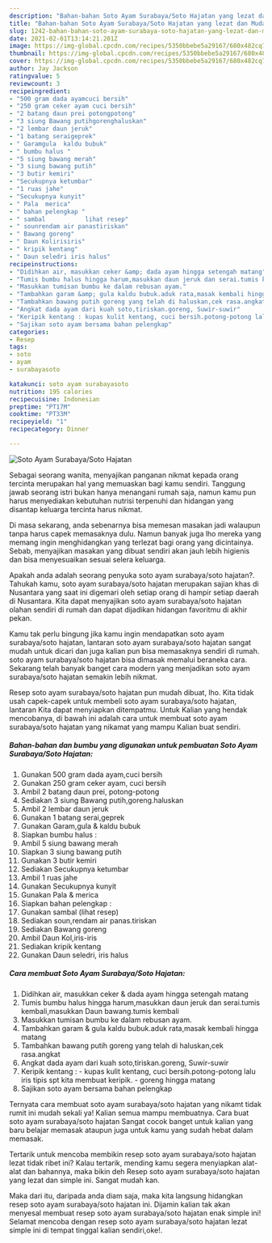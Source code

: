 ```yaml
---
description: "Bahan-bahan Soto Ayam Surabaya/Soto Hajatan yang lezat dan Mudah Dibuat"
title: "Bahan-bahan Soto Ayam Surabaya/Soto Hajatan yang lezat dan Mudah Dibuat"
slug: 1242-bahan-bahan-soto-ayam-surabaya-soto-hajatan-yang-lezat-dan-mudah-dibuat
date: 2021-02-01T13:14:21.201Z
image: https://img-global.cpcdn.com/recipes/5350bbebe5a29167/680x482cq70/soto-ayam-surabayasoto-hajatan-foto-resep-utama.jpg
thumbnail: https://img-global.cpcdn.com/recipes/5350bbebe5a29167/680x482cq70/soto-ayam-surabayasoto-hajatan-foto-resep-utama.jpg
cover: https://img-global.cpcdn.com/recipes/5350bbebe5a29167/680x482cq70/soto-ayam-surabayasoto-hajatan-foto-resep-utama.jpg
author: Jay Jackson
ratingvalue: 5
reviewcount: 3
recipeingredient:
- "500 gram dada ayamcuci bersih"
- "250 gram ceker ayam cuci bersih"
- "2 batang daun prei potongpotong"
- "3 siung Bawang putihgorenghaluskan"
- "2 lembar daun jeruk"
- "1 batang seraigeprek"
- " Garamgula  kaldu bubuk"
- " bumbu halus "
- "5 siung bawang merah"
- "3 siung bawang putih"
- "3 butir kemiri"
- "Secukupnya ketumbar"
- "1 ruas jahe"
- "Secukupnya kunyit"
- " Pala  merica"
- " bahan pelengkap "
- " sambal           lihat resep"
- " sounrendam air panastiriskan"
- " Bawang goreng"
- " Daun Kolirisiris"
- " kripik kentang"
- " Daun seledri iris halus"
recipeinstructions:
- "Didihkan air, masukkan ceker &amp; dada ayam hingga setengah matang"
- "Tumis bumbu halus hingga harum,masukkan daun jeruk dan serai.tumis kembali,masukkan Daun bawang.tumis kembali"
- "Masukkan tumisan bumbu ke dalam rebusan ayam."
- "Tambahkan garam &amp; gula kaldu bubuk.aduk rata,masak kembali hingga matang"
- "Tambahkan bawang putih goreng yang telah di haluskan,cek rasa.angkat"
- "Angkat dada ayam dari kuah soto,tiriskan.goreng, Suwir-suwir"
- "Keripik kentang : kupas kulit kentang, cuci bersih.potong-potong lalu iris tipis spt kita membuat keripik. goreng hingga matang"
- "Sajikan soto ayam bersama bahan pelengkap"
categories:
- Resep
tags:
- soto
- ayam
- surabayasoto

katakunci: soto ayam surabayasoto 
nutrition: 195 calories
recipecuisine: Indonesian
preptime: "PT17M"
cooktime: "PT33M"
recipeyield: "1"
recipecategory: Dinner

---
```



![Soto Ayam Surabaya/Soto Hajatan](https://img-global.cpcdn.com/recipes/5350bbebe5a29167/680x482cq70/soto-ayam-surabayasoto-hajatan-foto-resep-utama.jpg)

Sebagai seorang wanita, menyajikan panganan nikmat kepada orang tercinta merupakan hal yang memuaskan bagi kamu sendiri. Tanggung jawab seorang istri bukan hanya menangani rumah saja, namun kamu pun harus menyediakan kebutuhan nutrisi terpenuhi dan hidangan yang disantap keluarga tercinta harus nikmat.

Di masa  sekarang, anda sebenarnya bisa memesan masakan jadi walaupun tanpa harus capek memasaknya dulu. Namun banyak juga lho mereka yang memang ingin menghidangkan yang terlezat bagi orang yang dicintainya. Sebab, menyajikan masakan yang dibuat sendiri akan jauh lebih higienis dan bisa menyesuaikan sesuai selera keluarga. 



Apakah anda adalah seorang penyuka soto ayam surabaya/soto hajatan?. Tahukah kamu, soto ayam surabaya/soto hajatan merupakan sajian khas di Nusantara yang saat ini digemari oleh setiap orang di hampir setiap daerah di Nusantara. Kita dapat menyajikan soto ayam surabaya/soto hajatan olahan sendiri di rumah dan dapat dijadikan hidangan favoritmu di akhir pekan.

Kamu tak perlu bingung jika kamu ingin mendapatkan soto ayam surabaya/soto hajatan, lantaran soto ayam surabaya/soto hajatan sangat mudah untuk dicari dan juga kalian pun bisa memasaknya sendiri di rumah. soto ayam surabaya/soto hajatan bisa dimasak memalui beraneka cara. Sekarang telah banyak banget cara modern yang menjadikan soto ayam surabaya/soto hajatan semakin lebih nikmat.

Resep soto ayam surabaya/soto hajatan pun mudah dibuat, lho. Kita tidak usah capek-capek untuk membeli soto ayam surabaya/soto hajatan, lantaran Kita dapat menyiapkan ditempatmu. Untuk Kalian yang hendak mencobanya, di bawah ini adalah cara untuk membuat soto ayam surabaya/soto hajatan yang nikamat yang mampu Kalian buat sendiri.

<!--inarticleads1-->

##### Bahan-bahan dan bumbu yang digunakan untuk pembuatan Soto Ayam Surabaya/Soto Hajatan:

1. Gunakan 500 gram dada ayam,cuci bersih
1. Gunakan 250 gram ceker ayam, cuci bersih
1. Ambil 2 batang daun prei, potong-potong
1. Sediakan 3 siung Bawang putih,goreng.haluskan
1. Ambil 2 lembar daun jeruk
1. Gunakan 1 batang serai,geprek
1. Gunakan  Garam,gula &amp; kaldu bubuk
1. Siapkan  bumbu halus :
1. Ambil 5 siung bawang merah
1. Siapkan 3 siung bawang putih
1. Gunakan 3 butir kemiri
1. Sediakan Secukupnya ketumbar
1. Ambil 1 ruas jahe
1. Gunakan Secukupnya kunyit
1. Gunakan  Pala &amp; merica
1. Siapkan  bahan pelengkap :
1. Gunakan  sambal           (lihat resep)
1. Sediakan  soun,rendam air panas.tiriskan
1. Sediakan  Bawang goreng
1. Ambil  Daun Kol,iris-iris
1. Sediakan  kripik kentang
1. Gunakan  Daun seledri, iris halus




<!--inarticleads2-->

##### Cara membuat Soto Ayam Surabaya/Soto Hajatan:

1. Didihkan air, masukkan ceker &amp; dada ayam hingga setengah matang
1. Tumis bumbu halus hingga harum,masukkan daun jeruk dan serai.tumis kembali,masukkan Daun bawang.tumis kembali
1. Masukkan tumisan bumbu ke dalam rebusan ayam.
1. Tambahkan garam &amp; gula kaldu bubuk.aduk rata,masak kembali hingga matang
1. Tambahkan bawang putih goreng yang telah di haluskan,cek rasa.angkat
1. Angkat dada ayam dari kuah soto,tiriskan.goreng, Suwir-suwir
1. Keripik kentang : - kupas kulit kentang, cuci bersih.potong-potong lalu iris tipis spt kita membuat keripik. - goreng hingga matang
1. Sajikan soto ayam bersama bahan pelengkap




Ternyata cara membuat soto ayam surabaya/soto hajatan yang nikamt tidak rumit ini mudah sekali ya! Kalian semua mampu membuatnya. Cara buat soto ayam surabaya/soto hajatan Sangat cocok banget untuk kalian yang baru belajar memasak ataupun juga untuk kamu yang sudah hebat dalam memasak.

Tertarik untuk mencoba membikin resep soto ayam surabaya/soto hajatan lezat tidak ribet ini? Kalau tertarik, mending kamu segera menyiapkan alat-alat dan bahannya, maka bikin deh Resep soto ayam surabaya/soto hajatan yang lezat dan simple ini. Sangat mudah kan. 

Maka dari itu, daripada anda diam saja, maka kita langsung hidangkan resep soto ayam surabaya/soto hajatan ini. Dijamin kalian tak akan menyesal membuat resep soto ayam surabaya/soto hajatan enak simple ini! Selamat mencoba dengan resep soto ayam surabaya/soto hajatan lezat simple ini di tempat tinggal kalian sendiri,oke!.

